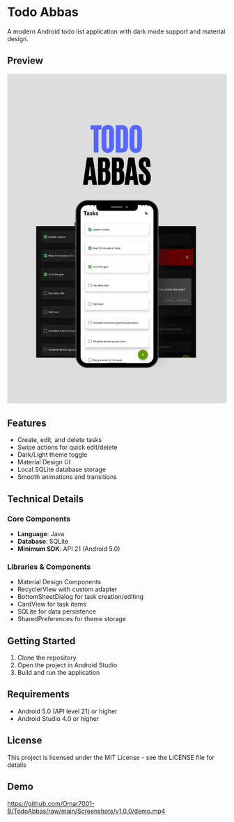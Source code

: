 # Todo Abbas

A modern Android todo list application with dark mode support and material design.

## Preview

![Todo Abbas App Demo](Screenshots/v1.0.0/demo.png)

## Features

- Create, edit, and delete tasks
- Swipe actions for quick edit/delete
- Dark/Light theme toggle
- Material Design UI
- Local SQLite database storage
- Smooth animations and transitions

## Technical Details

### Core Components
- **Language**: Java
- **Database**: SQLite
- **Minimum SDK**: API 21 (Android 5.0)

### Libraries & Components
- Material Design Components
- RecyclerView with custom adapter
- BottomSheetDialog for task creation/editing
- CardView for task items
- SQLite for data persistence
- SharedPreferences for theme storage

## Getting Started

1. Clone the repository
2. Open the project in Android Studio
3. Build and run the application

## Requirements

- Android 5.0 (API level 21) or higher
- Android Studio 4.0 or higher

## License

This project is licensed under the MIT License - see the LICENSE file for details

## Demo

https://github.com/Omar7001-B/TodoAbbas/raw/main/Screenshots/v1.0.0/demo.mp4
